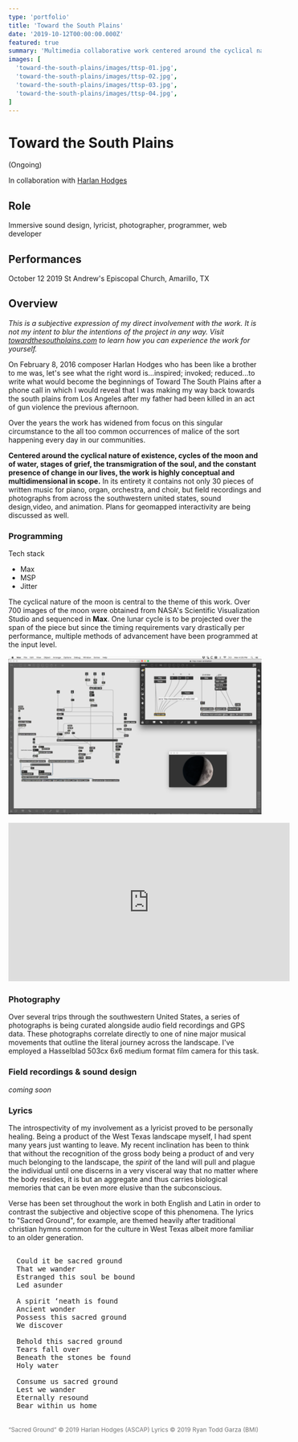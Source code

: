 ```yaml
---
type: 'portfolio'
title: 'Toward the South Plains'
date: '2019-10-12T00:00:00.000Z'
featured: true
summary: 'Multimedia collaborative work centered around the cyclical nature of existence and the constant presence of change in our lives.'
images: [
  'toward-the-south-plains/images/ttsp-01.jpg',
  'toward-the-south-plains/images/ttsp-02.jpg',
  'toward-the-south-plains/images/ttsp-03.jpg',
  'toward-the-south-plains/images/ttsp-04.jpg',
]
---
```


# Toward the South Plains

(Ongoing)

In collaboration with [Harlan Hodges](https://harlanhodges.com)

## Role

Immersive sound design, lyricist, photographer, programmer, web developer

## Performances

October 12 2019 St Andrew's Episcopal Church, Amarillo, TX

## Overview

_This is a subjective expression of my direct involvement with the work. It is not my intent to blur the intentions of the project in any way. Visit [towardthesouthplains.com](http://www.towardthesouthplains.com) to learn how you can experience the work for yourself._

On February 8, 2016 composer Harlan Hodges who has been like a brother to me was, let's see what the right word is...inspired; invoked; reduced...to write what would become the beginnings of Toward The South Plains after a phone call in which I would reveal that I was making my way back towards the south plains from Los Angeles after my father had been killed in an act of gun violence the previous afternoon.

Over the years the work has widened from focus on this singular circumstance to the all too common occurrences of malice of the sort happening every day in our communities.

**Centered around the cyclical nature of existence, cycles of the moon and of water, stages of grief, the transmigration of the soul, and the constant presence of change in our lives, the work is highly conceptual and multidimensional in scope.** In its entirety it contains not only 30 pieces of written music for piano, organ, orchestra, and choir, but field recordings and photographs from across the southwestern united states, sound design,video, and animation. Plans for geomapped interactivity are being discussed as well.

### Programming


<article class="tech-card">

Tech stack

- Max
- MSP
- Jitter

</article>

The cyclical nature of the moon is central to the theme of this work. Over 700 images of the moon were obtained from NASA's Scientific Visualization Studio and sequenced in **Max**. One lunar cycle is to be projected over the span of the piece but since the timing requirements vary drastically per performance, multiple methods of advancement have been programmed at the input level.

![max jitter screenshot](./images/ttsp-max-moon.png)

<iframe width="560" height="315" src="https://www.youtube-nocookie.com/embed/TKHHF3jsw8M" frameborder="0" allow="accelerometer; autoplay; encrypted-media; gyroscope; picture-in-picture" allowfullscreen></iframe>

### Photography

Over several trips through the southwestern United States, a series of photographs is being curated alongside audio field recordings and GPS data. These photographs correlate directly to one of nine major musical movements that outline the literal journey across the landscape. I've employed a Hasselblad 503cx 6x6 medium format film camera for this task.

### Field recordings & sound design

_coming soon_

### Lyrics

The introspectivity of my involvement as a lyricist proved to be personally healing. Being a product of the West Texas landscape myself, I had spent many years just wanting to leave. My recent inclination has been to think that without the recognition of the gross body being a product of and very much belonging to the landscape, the _spirit_ of the land will pull and plague the individual until one discerns in a very visceral way that no matter where the body resides, it is but an aggregate and thus carries biological memories that can be even more elusive than the subconscious.

Verse has been set throughout the work in both English and Latin in order to contrast the subjective and objective scope of this phenomena. The lyrics to "Sacred Ground", for example, are themed heavily after traditional christian hymns common for the culture in West Texas albeit more familiar to an older generation.

<pre style="padding: 1rem;">
Could it be sacred ground
That we wander
Estranged this soul be bound
Led asunder

A spirit ‘neath is found
Ancient wonder
Possess this sacred ground
We discover

Behold this sacred ground
Tears fall over
Beneath the stones be found
Holy water

Consume us sacred ground
Lest we wander
Eternally resound
Bear within us home
</pre>

<small style="font-size: 0.75rem; color: #757575;">“Sacred Ground” © 2019 Harlan Hodges (ASCAP) Lyrics © 2019 Ryan Todd Garza (BMI)</small>
